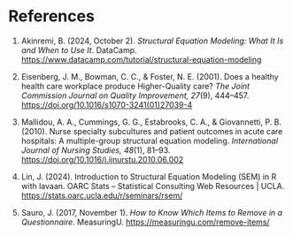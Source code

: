 # References

1. Akinremi, B. (2024, October 2). *Structural Equation Modeling: What It Is and When to Use It*. DataCamp. https://www.datacamp.com/tutorial/structural-equation-modeling

2. Eisenberg, J. M., Bowman, C. C., & Foster, N. E. (2001). Does a healthy health care workplace produce Higher-Quality care? *The Joint Commission Journal on Quality Improvement, 27*(9), 444–457. https://doi.org/10.1016/s1070-3241(01)27039-4

3. Mallidou, A. A., Cummings, G. G., Estabrooks, C. A., & Giovannetti, P. B. (2010). Nurse specialty subcultures and patient outcomes in acute care hospitals: A multiple-group structural equation modeling. *International Journal of Nursing Studies, 48*(1), 81–93. https://doi.org/10.1016/j.ijnurstu.2010.06.002

4. Lin, J. (2024). Introduction to Structural Equation Modeling (SEM) in R with lavaan. OARC Stats – Statistical Consulting Web Resources | UCLA. https://stats.oarc.ucla.edu/r/seminars/rsem/

6. Sauro, J. (2017, November 1). *How to Know Which Items to Remove in a Questionnaire*. MeasuringU. https://measuringu.com/remove-items/
